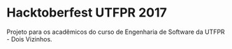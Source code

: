 # Hacktoberfest UTFPR 2017

Projeto para os acadêmicos do curso de Engenharia de Software da UTFPR - Dois Vizinhos.